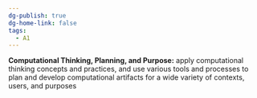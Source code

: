 ```yaml
---
dg-publish: true
dg-home-link: false
tags:
  - A1
---
```

**Computational Thinking, Planning, and Purpose:** apply computational thinking concepts and practices, and use various tools and processes to plan and develop computational artifacts for a wide variety of contexts, users, and purposes